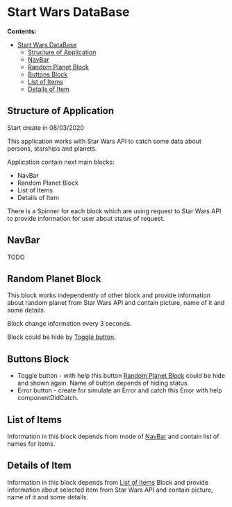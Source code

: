 # Start Wars DataBase

**Contents:**

- [Start Wars DataBase](#start-wars-database)
  - [Structure of Application](#structure-of-application)
  - [NavBar](#navbar)
  - [Random Planet Block](#random-planet-block)
  - [Buttons Block](#buttons-block)
  - [List of Items](#list-of-items)
  - [Details of Item](#details-of-item)

## Structure of Application

Start create in 08/03/2020

This application works with Star Wars API to catch some data about persons,
starships and planets.

Application contain next main blocks:

- NavBar
- Random Planet Block
- List of Items
- Details of Item

There is a Spinner for each block which are using request to Star Wars API to
provide information for user about status of request.

## NavBar

TODO

## Random Planet Block

This block works independently of other block and provide information about
random planet from Star Wars API and contain picture, name of it and some
details.

Block change information every 3 seconds.

Block could be hide by [Toggle button](#buttons-block).

## Buttons Block

- Toggle button - with help this button
  [Random Planet Block](#random-planet-block) could be hide and shown again.
  Name of button depends of hiding status.
- Error button - create for simulate an Error and catch this Error with help
  componentDidCatch.

## List of Items

Information in this block depends from mode of [NavBar](#navbar) and contain
list of names for items.

## Details of Item

Information in this block depends from [List of Items](#list-of-items) Block and
provide information about selected item from Star Wars API and contain picture,
name of it and some details.
